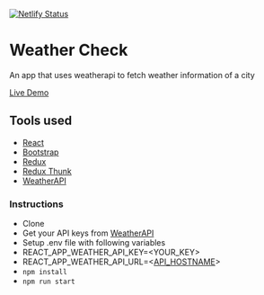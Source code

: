 [![Netlify Status](https://api.netlify.com/api/v1/badges/fbedfdd7-bc93-412e-93cf-03bb040bda2b/deploy-status)](https://app.netlify.com/sites/weather-check-gh/deploys)

# Weather Check

An app that uses weatherapi to fetch weather information of a city 
 
[Live Demo](https://weather-check-gh.netlify.app/)


## Tools used

- [React](https://reactjs.org/)
- [Bootstrap](https://getbootstrap.com/)
- [Redux](https://redux.js.org/)
- [Redux Thunk](https://github.com/reduxjs/redux-thunk)
- [WeatherAPI](https://www.weatherapi.com/)

### Instructions
- Clone
- Get your API keys from [WeatherAPI](https://www.weatherapi.com/)
- Setup .env file with following variables
 - REACT_APP_WEATHER_API_KEY=<YOUR_KEY>
 - REACT_APP_WEATHER_API_URL=<[API_HOSTNAME](https://api.weatherapi.com/v1/current.json)>
- `npm install`
- `npm run start` 
